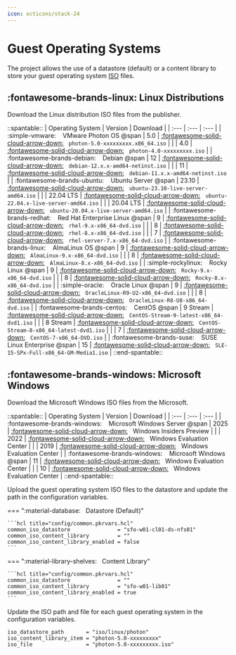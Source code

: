 ```yaml
---
icon: octicons/stack-24
---
```


# Guest Operating Systems

The project allows the use of a datastore (default) or a content library to store your guest operating system [ISO][iso] files.

## :fontawesome-brands-linux: Linux Distributions

Download the Linux distribution ISO files from the publisher.

::spantable::
| Operating System | Version | Download |
| :--- | :--- | :--- |
| :simple-vmware: &nbsp;&nbsp; VMware Photon OS @span | 5.0 | [:fontawesome-solid-cloud-arrow-down:][download-linux-photon-5] &nbsp; `photon-5.0-xxxxxxxxx.x86_64.iso` |
| | 4.0 | [:fontawesome-solid-cloud-arrow-down:][download-linux-photon-4] &nbsp; `photon-4.0-xxxxxxxxx.iso` |
| :fontawesome-brands-debian: &nbsp;&nbsp; Debian @span | 12 | [:fontawesome-solid-cloud-arrow-down:][download-linux-debian-12] &nbsp; `debian-12.x.x-amd64-netinst.iso` |
| | 11 | [:fontawesome-solid-cloud-arrow-down:][download-linux-debian-11] &nbsp; `debian-11.x.x-amd64-netinst.iso` |
| :fontawesome-brands-ubuntu: &nbsp;&nbsp; Ubuntu Server @span | 23.10 | [:fontawesome-solid-cloud-arrow-down:][download-linux-ubuntu-2310] &nbsp; `ubuntu-23.10-live-server-amd64.iso` |
| | 22.04 LTS | [:fontawesome-solid-cloud-arrow-down:][download-linux-ubuntu-2204] &nbsp; `ubuntu-22.04.x-live-server-amd64.iso` |
| | 20.04 LTS | [:fontawesome-solid-cloud-arrow-down:][download-linux-ubuntu-2004] &nbsp; `ubuntu-20.04.x-live-server-amd64.iso` |
| :fontawesome-brands-redhat: &nbsp;&nbsp; Red Hat Enterprise Linux @span | 9 | [:fontawesome-solid-cloud-arrow-down:][download-linux-rhel-9] &nbsp; `rhel-9.x-x86_64-dvd.iso` |
| | 8 | [:fontawesome-solid-cloud-arrow-down:][download-linux-rhel-8] &nbsp; `rhel-8.x-x86_64-dvd.iso` |
| | 7 | [:fontawesome-solid-cloud-arrow-down:][download-linux-rhel-7] &nbsp; `rhel-server-7.x-x86_64-dvd.iso` |
| :fontawesome-brands-linux: &nbsp;&nbsp; AlmaLinux OS @span | 9 | [:fontawesome-solid-cloud-arrow-down:][download-linux-alma-9] &nbsp; `AlmaLinux-9.x-x86_64-dvd.iso` |
| | 8 | [:fontawesome-solid-cloud-arrow-down:][download-linux-alma-8] &nbsp; `AlmaLinux-8.x-x86_64-dvd.iso` |
| :simple-rockylinux: &nbsp;&nbsp; Rocky Linux @span | 9 | [:fontawesome-solid-cloud-arrow-down:][download-linux-rocky-9] &nbsp; `Rocky-9.x-x86_64-dvd.iso` |
| | 8 | [:fontawesome-solid-cloud-arrow-down:][download-linux-rocky-8] &nbsp; `Rocky-8.x-x86_64-dvd.iso` |
| :simple-oracle: &nbsp;&nbsp; Oracle Linux @span | 9 | [:fontawesome-solid-cloud-arrow-down:][download-linux-oracle-9] &nbsp; `OracleLinux-R9-U2-x86_64-dvd.iso` |
| | 8 | [:fontawesome-solid-cloud-arrow-down:][download-linux-oracle-8] &nbsp; `OracleLinux-R8-U8-x86_64-dvd.iso` |
| :fontawesome-brands-centos: &nbsp;&nbsp; CentOS @span | 9 Stream | [:fontawesome-solid-cloud-arrow-down:][download-linux-centos-stream-9] &nbsp; `CentOS-Stream-9-latest-x86_64-dvd1.iso` |
| | 8 Stream | [:fontawesome-solid-cloud-arrow-down:][download-linux-centos-stream-8] &nbsp; `CentOS-Stream-8-x86_64-latest-dvd1.iso` |
| | 7 | [:fontawesome-solid-cloud-arrow-down:][download-linux-centos-7] &nbsp; `CentOS-7-x86_64-DVD.iso` |
| :fontawesome-brands-suse: &nbsp;&nbsp; SUSE Linux Enterprise @span | 15 | [:fontawesome-solid-cloud-arrow-down:][download-linux-sles-15] &nbsp; `SLE-15-SPx-Full-x86_64-GM-Media1.iso` |
::end-spantable::

## :fontawesome-brands-windows: Microsoft Windows

Download the Microsoft Windows ISO files from the Microsoft.

::spantable::
| Operating System | Version | Download |
| :--- | :--- | :--- |
| :fontawesome-brands-windows: &nbsp;&nbsp; Microsoft Windows Server @span | 2025 | [:fontawesome-solid-cloud-arrow-down:][download-windows-server-2025] &nbsp; Windows Insiders Preview |
| | 2022 | [:fontawesome-solid-cloud-arrow-down:][download-windows-server-2022] &nbsp; Windows Evaluation Center |
| | 2019 | [:fontawesome-solid-cloud-arrow-down:][download-windows-server-2019] &nbsp; Windows Evaluation Center |
| :fontawesome-brands-windows: &nbsp;&nbsp; Microsoft Windows @span | 11 | [:fontawesome-solid-cloud-arrow-down:][download-windows-11] &nbsp; Windows Evaluation Center |
| | 10 | [:fontawesome-solid-cloud-arrow-down:][download-windows-10] &nbsp; Windows Evaluation Center |
::end-spantable::

Upload the guest operating system ISO files to the datastore and update the path in the
configuration variables.

=== ":material-database: &nbsp; Datastore (Default)"

    ```hcl title="config/common.pkrvars.hcl"
    common_iso_datastore               = "sfo-w01-cl01-ds-nfs01"
    common_iso_content_library         = ""
    common_iso_content_library_enabled = false
    ```

=== ":material-library-shelves: &nbsp; Content Library"

    ```hcl title="config/common.pkrvars.hcl"
    common_iso_datastore               = ""
    common_iso_content_library         = "sfo-w01-lib01"
    common_iso_content_library_enabled = true
    ```

Update the ISO path and file for each guest operating system in the configuration variables.

```hcl title="builds/linux/photon/5/packer.auto.pkrvars.hcl"
iso_datastore_path       = "iso/linux/photon"
iso_content_library_item = "photon-5.0-xxxxxxxxx"
iso_file                 = "photon-5.0-xxxxxxxxx.iso"
```

[//]: Links
[download-linux-alma-8]: https://mirrors.almalinux.org/isos/x86_64/8.8.html
[download-linux-alma-9]: https://mirrors.almalinux.org/isos/x86_64/9.2.html
[download-linux-centos-7]: http://isoredirect.centos.org/centos/7/isos/x86_64/
[download-linux-centos-stream-8]: http://isoredirect.centos.org/centos/8-stream/isos/x86_64/
[download-linux-centos-stream-9]: http://mirror.stream.centos.org/9-stream/BaseOS/x86_64/iso/
[download-linux-debian-12]: https://cdimage.debian.org/debian-cd/current/amd64/iso-cd/
[download-linux-debian-11]: https://cdimage.debian.org/cdimage/archive/11.7.0/amd64/iso-cd/
[download-linux-oracle-9]: https://yum.oracle.com/oracle-linux-isos.html
[download-linux-oracle-8]: https://yum.oracle.com/oracle-linux-isos.html
[download-linux-photon-5]: https://packages.vmware.com/photon/5.0/GA/iso/
[download-linux-photon-4]: https://packages.vmware.com/photon/4.0/Rev2/iso/
[download-linux-rhel-7]: https://access.redhat.com/downloads/content/69/ver=/rhel---7/7.9/x86_64/product-software
[download-linux-rhel-8]: https://access.redhat.com/downloads/content/479/ver=/rhel---8/8.8/x86_64/product-software
[download-linux-rhel-9]: https://access.redhat.com/downloads/content/479/ver=/rhel---9/9.2/x86_64/product-software
[download-linux-rocky-9]: https://download.rockylinux.org/pub/rocky/9/isos/x86_64/
[download-linux-rocky-8]: https://download.rockylinux.org/pub/rocky/8/isos/x86_64/
[download-linux-sles-15]: https://www.suse.com/download/sles/
[download-linux-ubuntu-2004]: https://releases.ubuntu.com/20.04/
[download-linux-ubuntu-2204]: https://releases.ubuntu.com/22.04/
[download-linux-ubuntu-2310]: https://releases.ubuntu.com/23.10/
[download-windows-server-2022]: https://www.microsoft.com/evalcenter/evaluate-windows-server-2022
[download-windows-server-2019]: https://www.microsoft.com/evalcenter/evaluate-windows-server-2019
[download-windows-server-2025]: https://www.microsoft.com/en-us/software-download/windowsinsiderpreviewserver
[download-windows-11]: https://www.microsoft.com/evalcenter/evaluate-windows-11-enterprise
[download-windows-10]: https://www.microsoft.com/evalcenter/evaluate-windows-10-enterprise
[iso]: https://en.wikipedia.org/wiki/ISO_imageGUID-58D77EA5-50D9-4A8E-A15A-D7B3ABA11B87.html
